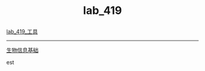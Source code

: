 # <p align="center">lab_419</p>

[lab_419_工具](lab_419_工具集.md)

------------------------------ 

[生物信息基础](生物信息基础.md)

est
